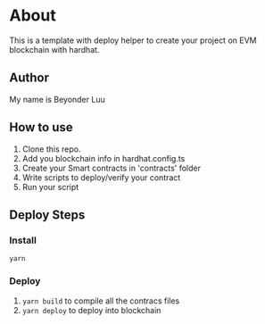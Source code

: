 # About

This is a template with deploy helper to create your project on EVM blockchain with hardhat.

## Author

My name is Beyonder Luu

## How to use

1. Clone this repo.
2. Add you blockchain info in hardhat.config.ts
3. Create your Smart contracts in 'contracts' folder
4. Write scripts to deploy/verify your contract
5. Run your script

## Deploy Steps

### Install

`yarn`

### Deploy

1. `yarn build` to compile all the contracs files
2. `yarn deploy` to deploy into blockchain

